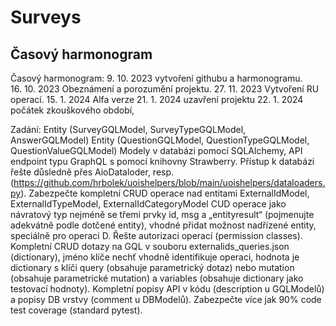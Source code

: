 # Surveys

## Časový harmonogram
Časový harmonogram:
9. 10. 2023 vytvoření githubu a harmonogramu. <br>
16. 10. 2023 Obeznámení a porozumění projektu.
27. 11. 2023 Vytvoření RU operací.
15. 1. 2024  Alfa verze
21. 1. 2024 uzavření projektu
22. 1. 2024 počátek zkouškového období,

Zadání:
Entity (SurveyGQLModel, SurveyTypeGQLModel, AnswerGQLModel)
Entity (QuestionGQLModel, QuestionTypeGQLModel, QuestionValueGQLModel)
Modely v databázi pomocí SQLAlchemy, API endpoint typu GraphQL s pomocí knihovny Strawberry.
Přístup k databázi řešte důsledně přes AioDataloder, resp. (https://github.com/hrbolek/uoishelpers/blob/main/uoishelpers/dataloaders.py).
Zabezpečte kompletní CRUD operace nad entitami ExternalIdModel, ExternalIdTypeModel, ExternalIdCategoryModel
CUD operace jako návratový typ nejméně se třemi prvky id, msg a „entityresult“ (pojmenujte adekvátně podle dotčené entity), vhodné přidat možnost nadřízené entity, speciálně pro operaci D.
Řešte autorizaci operací (permission classes).
Kompletní CRUD dotazy na GQL v souboru externalids_queries.json (dictionary), jméno klíče nechť vhodně identifikuje operaci, hodnota je dictionary s klíči query (obsahuje parametrický dotaz) nebo mutation (obsahuje parametrické mutation) a variables (obsahuje dictionary jako testovací hodnoty).
Kompletní popisy API v kódu (description u GQLModelů) a popisy DB vrstvy (comment u DBModelů).
Zabezpečte více jak 90% code test coverage (standard pytest).

